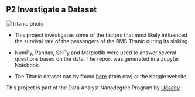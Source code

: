 ## P2 Investigate a Dataset
![Titanic photo](https://img-s3.onedio.com/id-57ac655c93ea85a73295469e/rev-0/raw/s-a70a50299c0304d3e582f5b0738a3fe709e3a5df.jpg)  

- This project investigates some of the factors that most likely influenced the survival rate of the passengers of the RMS Titanic during its sinking. 

- NumPy, Pandas, SciPy and Matplotlib were used to answer several questions based on the data.
The report was generated in a Jupyter Notebook. 


- The Titanic dataset can by found [here](https://www.kaggle.com/c/titanic/data?test.csv) (train.csv) at the Kaggle website.


This project is part of the Data Analyst Nanodegree Program by [Udacity](https://www.udacity.com/).
